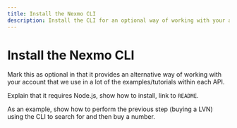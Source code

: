 ```yaml
---
title: Install the Nexmo CLI
description: Install the CLI for an optional way of working with your account
---
```


# Install the Nexmo CLI

Mark this as optional in that it provides an alternative way of working with your account that we use in a lot of the examples/tutorials within each API.

Explain that it requires Node.js, show how to install, link to `README`.

As an example, show how to perform the previous step (buying a LVN) using the CLI to search for and then buy a number.